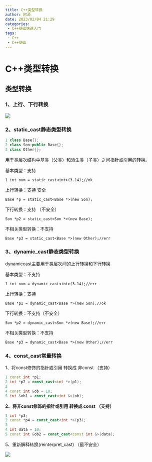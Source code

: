 ```yaml
---
title: C++类型转换
author: 阿源
date: 2023/02/04 21:29
categories:
 - C++基础快速入门
tags:
 - C++
 - C++基础
---
```

# C++类型转换
## 类型转换

### 1、上行、下行转换

![](https://cdn.staticaly.com/gh/clint-sfy/blogcdn@master/img/c_plus/类型转换1.png)

### 2、static_cast静态类型转换

```cpp
1 class Base{};
2 class Son:public Base{};
3 class Other{};
```

用于类层次结构中基类（父类）和派生类（子类）之间指针或引用的转换。

基本类型：支持

```
1 int num = static_cast<int>(3.14);//ok
```

上行转换：支持 安全

```
Base *p = static_cast<Base *>(new Son);
```

下行转换：支持 （不安全）

```
Son *p2 = static_cast<Son *>(new Base);
```

不相关类型转换：不支持

```
Base *p3 = static_cast<Base *>(new Other);//err
```

### 3、dynamic_cast静态类型转换

dynamiccast主要用于类层次间的上行转换和下行转换

基本类型：不支持

`1 int num = dynamic_cast<int>(3.14);//err`

上行转换：支持

```
Base *p1 = dynamic_cast<Base *>(new Son);//ok
```

下行转换：不支持（不安全）

```
Son *p2 = dynamic_cast<Son *>(new Base);//err
```

不相关类型转换：不支持

```
Base *p3 = dynamic_cast<Base *>(new Other);//err
```

### 4、const_cast常量转换

1、将const修饰的指针或引用 转换成 非const （支持）

```cpp
1 const int *p1;
2 int *p2 = const_cast<int *>(p1);
3
4 const int &ob = 10;
5 int &ob1 = const_cast<int &>(ob);
```

**2、将非const修饰的指针或引用 转换成 const （支持）**

```cpp
1 int *p3;
2 const *p4 = const_cast<int *>(p3);
3
4 int data = 10;
5 const int &ob2 = const_cast<const int &>(data);
```

5、重新解释转换(reinterpret_cast) （最不安全）

![](https://cdn.staticaly.com/gh/clint-sfy/blogcdn@master/img/c_plus/类型转换2.png)
